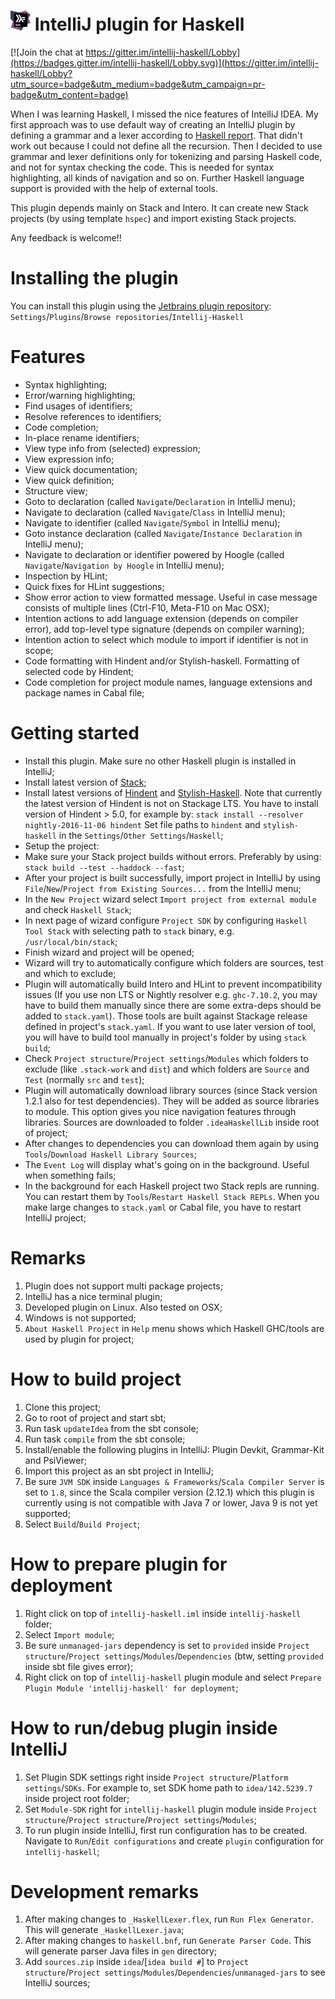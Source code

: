 # ![logo](logo/icon_intellij_haskell_32.png) IntelliJ plugin for Haskell

[![Join the chat at https://gitter.im/intellij-haskell/Lobby](https://badges.gitter.im/intellij-haskell/Lobby.svg)](https://gitter.im/intellij-haskell/Lobby?utm_source=badge&utm_medium=badge&utm_campaign=pr-badge&utm_content=badge)

When I was learning Haskell, I missed the nice features of IntelliJ IDEA. My first approach
was to use default way of creating an IntelliJ plugin by defining a grammar and a lexer according to
[Haskell report](http://www.haskell.org/onlinereport/haskell2010/haskellch10.html). That didn't work out because I could not define all 
the recursion. 
Then I decided to use grammar and lexer definitions only for tokenizing and parsing Haskell code, and not for syntax checking the code. This is needed for syntax highlighting, all kinds of navigation and so on.
Further Haskell language support is provided with the help of external tools.

This plugin depends mainly on Stack and Intero. It can create new Stack projects (by using template `hspec`) and import existing Stack projects.
 
Any feedback is welcome!!

# Installing the plugin
You can install this plugin using the [Jetbrains plugin repository](https://plugins.jetbrains.com/idea/plugin/8258-intellij-haskell):
  `Settings`/`Plugins`/`Browse repositories`/`Intellij-Haskell`


# Features
- Syntax highlighting;
- Error/warning highlighting;
- Find usages of identifiers;
- Resolve references to identifiers;
- Code completion;
- In-place rename identifiers;
- View type info from (selected) expression;
- View expression info;
- View quick documentation;
- View quick definition;
- Structure view;
- Goto to declaration (called `Navigate`/`Declaration` in IntelliJ menu);
- Navigate to declaration (called `Navigate`/`Class` in IntelliJ menu);
- Navigate to identifier (called `Navigate`/`Symbol` in IntelliJ menu);
- Goto instance declaration (called `Navigate`/`Instance Declaration` in IntelliJ menu);
- Navigate to declaration or identifier powered by Hoogle (called `Navigate`/`Navigation by Hoogle` in IntelliJ menu);
- Inspection by HLint;
- Quick fixes for HLint suggestions;
- Show error action to view formatted message. Useful in case message consists of multiple lines (Ctrl-F10, Meta-F10 on Mac OSX);
- Intention actions to add language extension (depends on compiler error), add top-level type signature (depends on compiler warning);
- Intention action to select which module to import if identifier is not in scope;
- Code formatting with Hindent and/or Stylish-haskell. Formatting of selected code by Hindent;
- Code completion for project module names, language extensions and package names in Cabal file;

# Getting started 
- Install this plugin. Make sure no other Haskell plugin is installed in IntelliJ;
- Install latest version of [Stack](https://github.com/commercialhaskell/stack);
- Install latest versions of [Hindent](https://github.com/chrisdone/hindent) and [Stylish-Haskell](https://github.com/jaspervdj/stylish-haskell). 
    Note that currently the latest version of Hindent is not on Stackage LTS. You have to install version of Hindent > 5.0, for example by: `stack install --resolver nightly-2016-11-06 hindent`
    Set file paths to `hindent` and `stylish-haskell` in the `Settings`/`Other Settings`/`Haskell`;
- Setup the project:
 - Make sure your Stack project builds without errors. Preferably by using: `stack build --test --haddock --fast`;
 - After your project is built successfully, import project in IntelliJ by using `File`/`New`/`Project from Existing Sources...` from the IntelliJ menu;
 - In the `New Project` wizard select `Import project from external module` and check `Haskell Stack`;
 - In next page of wizard configure `Project SDK` by configuring `Haskell Tool Stack` with selecting path to `stack` binary, e.g. `/usr/local/bin/stack`;
 - Finish wizard and project will be opened;
 - Wizard will try to automatically configure which folders are sources, test and which to exclude;
 - Plugin will automatically build Intero and HLint to prevent incompatibility issues
    (If you use non LTS or Nightly resolver e.g. `ghc-7.10.2`, you may have to build them manually since there are some extra-deps should be added to `stack.yaml`).
    Those tools are built against Stackage release defined in project's `stack.yaml`.
    If you want to use later version of tool, you will have to build tool manually in project's folder by using `stack build`;
 - Check `Project structure`/`Project settings`/`Modules` which folders to exclude (like `.stack-work` and `dist`) and which folders are `Source` and `Test` (normally `src` and `test`);
 - Plugin will automatically download library sources (since Stack version 1.2.1 also for test dependencies). They will be added as source libraries to module.
    This option gives you nice navigation features through libraries. Sources are downloaded to folder `.ideaHaskellLib` inside root of project;
 - After changes to dependencies you can download them again by using `Tools`/`Download Haskell Library Sources`;
 - The `Event Log` will display what's going on in the background. Useful when something fails;    
 - In the background for each Haskell project two Stack repls are running. You can restart them by `Tools`/`Restart Haskell Stack REPLs`.
    When you make large changes to `stack.yaml` or Cabal file, you have to restart IntelliJ project;


# Remarks
1. Plugin does not support multi package projects;
2. IntelliJ has a nice terminal plugin;
3. Developed plugin on Linux. Also tested on OSX;
4. Windows is not supported;
5. `About Haskell Project` in `Help` menu shows which Haskell GHC/tools are used by plugin for project;

# How to build project
1. Clone this project;
1. Go to root of project and start sbt;
1. Run task `updateIdea` from the sbt console;
1. Run task `compile` from the sbt console;
1. Install/enable the following plugins in IntelliJ: Plugin Devkit, Grammar-Kit and PsiViewer;
1. Import this project as an sbt project in IntelliJ;
1. Be sure `JVM SDK` inside `Languages & Frameworks`/`Scala Compiler Server` is set to `1.8`, since the Scala compiler version (2.12.1) which this plugin is currently using is not compatible with Java 7 or lower, Java 9 is not yet supported;
1. Select `Build`/`Build Project`;


# How to prepare plugin for deployment
1. Right click on top of `intellij-haskell.iml` inside `intellij-haskell` folder;
1. Select `Import module`;
1. Be sure `unmanaged-jars` dependency is set to `provided` inside `Project structure`/`Project settings`/`Modules`/`Dependencies` (btw, setting `provided` inside sbt file gives error); 
1. Right click on top of `intellij-haskell` plugin module and select `Prepare Plugin Module 'intellij-haskell' for deployment`; 


# How to run/debug plugin inside IntelliJ
1. Set Plugin SDK settings right inside `Project structure`/`Platform settings`/`SDKs`. For example to, set  SDK home path to `idea/142.5239.7` inside project root folder;
1. Set `Module-SDK` right for `intellij-haskell` plugin module inside `Project structure`/`Project structure`/`Project settings`/`Modules`; 
1. To run plugin inside IntelliJ, first run configuration has to be created. Navigate to `Run`/`Edit configurations` and create `plugin` configuration for `intellij-haskell`;


# Development remarks
1. After making changes to `_HaskellLexer.flex`, run `Run Flex Generator`. This will generate `_HaskellLexer.java`;
1. After making changes to `haskell.bnf`, run `Generate Parser Code`. This will generate parser Java files in `gen` directory;
1. Add `sources.zip` inside `idea`/[`idea build #`] to `Project structure`/`Project settings`/`Modules`/`Dependencies`/`unmanaged-jars` to see IntelliJ sources;
